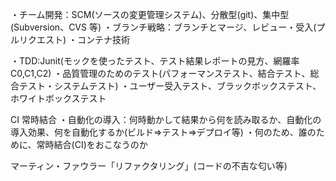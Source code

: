 ・チーム開発：SCM(ソースの変更管理システム)、分散型(git)、集中型(Subversion、CVS 等)
・ブランチ戦略：ブランチとマージ、レビュー・受入(プルリクエスト)
・コンテナ技術


・TDD:Junit(モックを使ったテスト、テスト結果レポートの見方、網羅率C0,C1,C2)
・品質管理のためのテスト(パフォーマンステスト、結合テスト、総合テスト・システムテスト)
・ユーザー受入テスト、ブラックボックステスト、ホワイトボックステスト

CI 常時結合
・自動化の導入：何時動かして結果から何を読み取るか、自動化の導入効果、何を自動化するか(ビルド⇒テスト⇒デプロイ等)
・何のため、誰のために、常時結合(CI)をおこなうのか



マーティン・ファウラー「リファクタリング」(コードの不吉な匂い等)